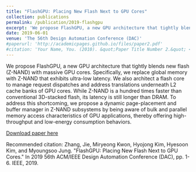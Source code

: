 ```yaml
---
title: "FlashGPU: Placing New Flash Next to GPU Cores"
collection: publications
permalink: /publication/2019-flashgpu
excerpt: 'We propose FlashGPU, a new GPU architecture that tightly blends new flash (Z-NAND) with massive GPU cores. Specifically, we replace global memory with Z-NAND that exhibits ultra-low latency. We also architect a flash core to manage request dispatches and address translations underneath L2 cache banks of GPU cores…'
date: 2019-06-01
venue: 'The 56th Design Automation Conference (DAC)'
#paperurl: 'http://academicpages.github.io/files/paper2.pdf'
#citation: 'Your Name, You. (2010). &quot;Paper Title Number 2.&quot; <i>Journal 1</i>. 1(2).'
---
```

We propose FlashGPU, a new GPU architecture that tightly blends new flash (Z-NAND) with massive GPU cores. Specifically, we replace global memory with Z-NAND that exhibits ultra-low latency. We also architect a flash core to manage request dispatches and address translations underneath L2 cache banks of GPU cores. While Z-NAND is a hundred times faster than conventional 3D-stacked flash, its latency is still longer than DRAM. To address this shortcoming, we propose a dynamic page-placement and buffer manager in Z-NAND subsystems by being aware of bulk and parallel memory access characteristics of GPU applications, thereby offering high-throughput and low-energy consumption behaviors.

[Download paper here](https://ieeexplore.ieee.org/document/8806844)

Recommended citation: Zhang, Jie, Miryeong Kwon, Hyojong Kim, Hyesoon Kim, and Myoungsoo Jung. "FlashGPU: Placing New Flash Next to GPU Cores." In 2019 56th ACM/IEEE Design Automation Conference (DAC), pp. 1-6. IEEE, 2019.